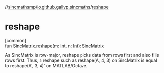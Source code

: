 //[sincmathsmp](../../index.md)/[io.github.gallvp.sincmaths](index.md)/[reshape](reshape.md)

# reshape

[common]\
fun [SincMatrix](-sinc-matrix/index.md).[reshape](reshape.md)(m: [Int](https://kotlinlang.org/api/latest/jvm/stdlib/kotlin/-int/index.html), n: [Int](https://kotlinlang.org/api/latest/jvm/stdlib/kotlin/-int/index.html)): [SincMatrix](-sinc-matrix/index.md)

As SincMatrix is row-major, reshape picks data from rows first and also fills rows first. Thus, a reshape such as reshape(A, 4, 3) on SincMatrix is equal to reshape(A', 3, 4)' on MATLAB/Octave.
